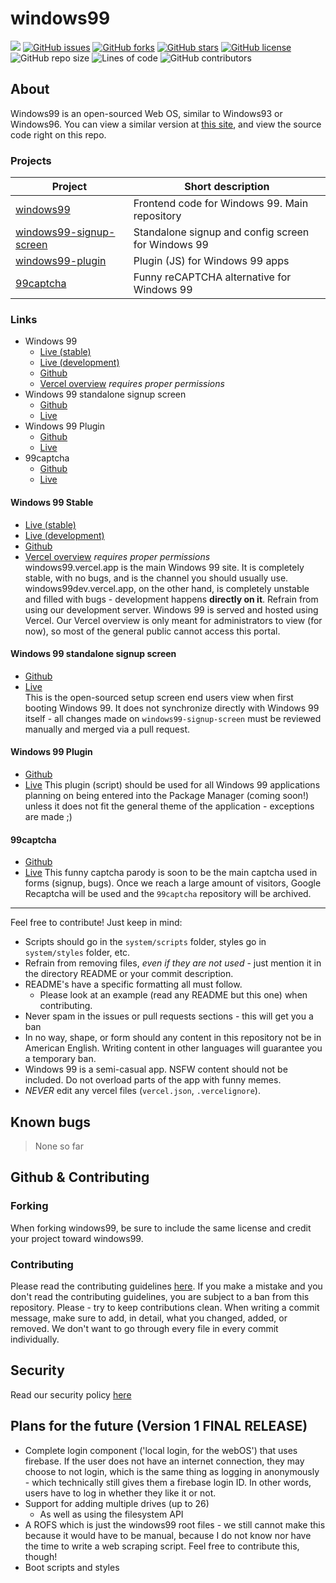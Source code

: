 # windows99
![](https://therealsujitk-vercel-badge.vercel.app/?app=windows99) [![GitHub issues](https://img.shields.io/github/issues/its-pablo/windows99)](https://github.com/its-pablo/windows99/issues) [![GitHub forks](https://img.shields.io/github/forks/its-pablo/windows99)](https://github.com/its-pablo/windows99/network) [![GitHub stars](https://img.shields.io/github/stars/its-pablo/windows99)](https://github.com/its-pablo/windows99/stargazers) [![GitHub license](https://img.shields.io/github/license/its-pablo/windows99)](https://github.com/its-pablo/windows99) ![GitHub repo size](https://img.shields.io/github/repo-size/its-pablo/windows99) ![Lines of code](https://img.shields.io/tokei/lines/github/its-pablo/windows99) ![GitHub contributors](https://img.shields.io/github/contributors/its-pablo/windows99)   
## About
Windows99 is an open-sourced Web OS, similar to Windows93 or Windows96. You can view a similar version at [this site](https://itspablo.glitch.me), and view the source code right on this repo.  
### Projects
| Project                                                                         | Short description                                  |
|---------------------------------------------------------------------------------|----------------------------------------------------|
| [windows99](https://github.com/its-pablo/windows99)                             | Frontend code for Windows 99. Main repository      |
| [windows99-signup-screen](https://github.com/its-pablo/windows99-signup-screen) | Standalone signup and config screen for Windows 99 |
| [windows99-plugin](https://github.com/its-pablo/windows99-plugin)               | Plugin (JS) for Windows 99 apps                    |
| [99captcha](https://github.com/its-pablo/99captcha)                             | Funny reCAPTCHA alternative for Windows 99         |

### Links
* Windows 99
  * [Live (stable)](https://windows99.vercel.app)
  * [Live (development)](https://windows99dev.vercel.app)
  * [Github](https://github.com/its-pablo/windows99)
  * [Vercel overview](https://vercel.com/its-pablo/windows99) *requires proper permissions*
* Windows 99 standalone signup screen
  * [Github](https://github.com/its-pablo/windows99-signup-screen)
  * [Live](https://windows99-signup-screen.vercel.app)
* Windows 99 Plugin
  * [Github](https://github.com/its-pablo/windows99-plugin)
  * [Live](https://its-pablo.github.io/windows99-plugin)
* 99captcha
  * [Github](https://github.com/its-pablo/99captcha)
  * [Live](https://its-pablo.github.io/99captcha)
#### Windows 99 Stable
* [Live (stable)](https://windows99.vercel.app)
* [Live (development)](https://windows99dev.vercel.app)
* [Github](https://github.com/its-pablo/windows99)
* [Vercel overview](https://vercel.com/its-pablo/windows99) *requires proper permissions*  
windows99.vercel.app is the main Windows 99 site. It is completely stable, with no bugs, and is the channel you should usually use. windows99dev.vercel.app, on the other hand, is completely unstable and filled with bugs - development happens **directly on it**. Refrain from using our development server. Windows 99 is served and hosted using Vercel. Our Vercel overview is only meant for administrators to view (for now), so most of the general public cannot access this portal.
#### Windows 99 standalone signup screen
* [Github](https://github.com/its-pablo/windows99-signup-screen)
* [Live](https://windows99-signup-screen.vercel.app)  
This is the open-sourced setup screen end users view when first booting Windows 99. It does not synchronize directly with Windows 99 itself - all changes made on `windows99-signup-screen` must be reviewed manually and merged via a pull request.
#### Windows 99 Plugin
* [Github](https://github.com/its-pablo/windows99-plugin)
* [Live](https://its-pablo.github.io/windows99-plugin)
This plugin (script) should be used for all Windows 99 applications planning on being entered into the Package Manager (coming soon!) unless it does not fit the general theme of the application - exceptions are made ;)
#### 99captcha
* [Github](https://github.com/its-pablo/99captcha)
* [Live](https://its-pablo.github.io/99captcha)
This funny captcha parody is soon to be the main captcha used in forms (signup, bugs). Once we reach a large amount of visitors, Google Recaptcha will be used and the `99captcha` repository will be archived.
---

Feel free to contribute! Just keep in mind:
* Scripts should go in the `system/scripts` folder, styles go in `system/styles` folder, etc.
* Refrain from removing files, *even if they are not used* - just mention it in the directory README or your commit description.
* README's have a specific formatting all must follow.
  * Please look at an example (read any README but this one) when contributing.
* Never spam in the issues or pull requests sections - this will get you a ban
* In no way, shape, or form should any content in this repository not be in American English. Writing content in other languages will guarantee you a temporary ban.
* Windows 99 is a semi-casual app. NSFW content should not be included. Do not overload parts of the app with funny memes.
* _NEVER_ edit any vercel files (`vercel.json`, `.vercelignore`).
## Known bugs
> None so far
## Github & Contributing
### Forking
When forking windows99, be sure to include the same license and credit your project toward windows99.
### Contributing
Please read the contributing guidelines [here](CONTRIBUTING.md). If you make a mistake and you don't read the contributing guidelines, you are subject to a ban from this repository. Please - try to keep contributions clean. When writing a commit message, make sure to add, in detail, what you changed, added, or removed. We don't want to go through every file in every commit individually.
## Security
Read our security policy [here](/CODE_OF_CONDUCT.md)
## Plans for the future (Version 1 FINAL RELEASE)
* Complete login component ('local login, for the webOS') that uses firebase. If the user does not have an internet connection, they may choose to not login, which is the same thing as logging in anonymously - which technically still gives them a firebase login ID. In other words, users have to log in whether they like it or not.
* Support for adding multiple drives (up to 26)
   * As well as using the filesystem API
* A ROFS which is just the windows99 root files - we still cannot make this because it would have to be manual, because I do not know nor have the time to write a web scraping script. Feel free to contribute this, though!
* Boot scripts and styles
